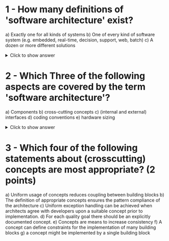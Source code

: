 
# 1 - How many definitions of 'software architecture' exist?

a) Exactly one for all kinds of systems
b) One of every kind of software system (e.g. embedded, real-time, decision, support, web, batch)
c) A dozen or more different solutions

<details> <summary>Click to show answer</summary> <p>c</p> </details>

# 2 - Which Three of the following aspects are covered by the term 'software architecture'?

a) Components
b) cross-cutting concepts
c) (internal and external) interfaces
d) coding conventions
e) hardware sizing

<details> <summary>Click to show answer</summary> <p>a, b, c</p> </details>

# 3 - Which four of the following statements about (crosscutting) concepts are most appropriate? (2 points)

a) Uniform usage of concepts reduces coupling between building blocks
b) The definition of appropriate concepts ensures the pattern compliance of the architecture
c) Uniform exception handling can be achieved when architects agree with developers upon a suitable concept prior to implementation.
d) For each quality goal there should be an explicitly documented concept.
e) Concepts are means to increase consistency
f) A concept can define constraints for the implementation of many building blocks
g) a concept might be implemented by a single building block
